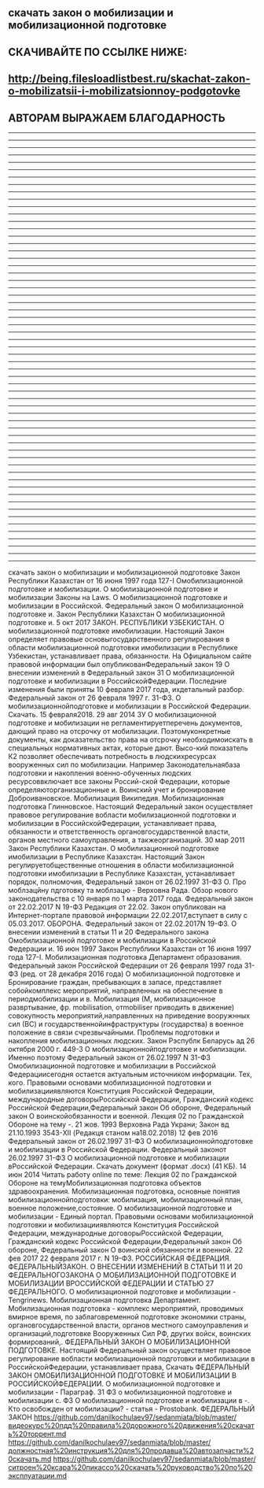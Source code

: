 скачать закон о мобилизации и мобилизационной подготовке
--------------------------------------------------
СКАЧИВАЙТЕ ПО ССЫЛКЕ НИЖЕ:
--------------------------------------------------
http://being.filesloadlistbest.ru/skachat-zakon-o-mobilizatsii-i-mobilizatsionnoy-podgotovke
--------------------------------------------------
АВТОРАМ ВЫРАЖАЕМ БЛАГОДАРНОСТЬ
--------------------------------------------------
--------------------------------------------------
--------------------------------------------------
--------------------------------------------------
--------------------------------------------------
--------------------------------------------------
--------------------------------------------------
--------------------------------------------------
--------------------------------------------------
--------------------------------------------------
--------------------------------------------------
--------------------------------------------------
--------------------------------------------------
--------------------------------------------------
--------------------------------------------------
--------------------------------------------------
--------------------------------------------------
--------------------------------------------------
--------------------------------------------------
--------------------------------------------------
--------------------------------------------------
--------------------------------------------------
--------------------------------------------------
--------------------------------------------------
--------------------------------------------------
--------------------------------------------------
--------------------------------------------------
--------------------------------------------------
--------------------------------------------------
--------------------------------------------------
--------------------------------------------------
--------------------------------------------------
--------------------------------------------------
--------------------------------------------------
--------------------------------------------------
--------------------------------------------------
--------------------------------------------------
--------------------------------------------------
--------------------------------------------------
--------------------------------------------------
--------------------------------------------------
--------------------------------------------------
--------------------------------------------------
--------------------------------------------------
--------------------------------------------------
--------------------------------------------------
--------------------------------------------------
--------------------------------------------------
--------------------------------------------------
--------------------------------------------------
--------------------------------------------------
--------------------------------------------------
--------------------------------------------------
--------------------------------------------------
--------------------------------------------------
--------------------------------------------------
--------------------------------------------------
--------------------------------------------------
--------------------------------------------------
--------------------------------------------------
скачать закон о мобилизации и мобилизационной подготовке Закон Республики Казахстан от 16 июня 1997 года  127-I Омобилизационной подготовке и мобилизации. О мобилизационной подготовке и мобилизации Законы на Laws. О мобилизационной подготовке и мобилизации в Российской. Федеральный закон О мобилизационной подготовке и. Закон Республики Казахстан О мобилизационной подготовке и. 5 окт 2017  ЗАКОН. РЕСПУБЛИКИ УЗБЕКИСТАН. О мобилизационной подготовке имобилизации. Настоящий Закон определяет правовые основыгосударственного регулирования в области мобилизационной подготовки имобилизации в Республике Узбекистан, устанавливает права, обязанности. На Официальном сайте правовой информации был опубликованФедеральный закон 19 О внесении изменений в Федеральный закон 31 О мобилизационной подготовке и мобилизации в РоссийскойФедерации. Последние изменения были приняты 10 февраля 2017 года, ихдетальный разбор. Федеральный закон от 26 февраля 1997 г.  31-ФЗ. О мобилизационнойподготовке и мобилизации в Российской Федерации. Скачать. 15 февраля2018. 29 авг 2014  ЗУ О мобилизационной подготовке и мобилизации не регламентируетперечень документов, дающий право на отсрочку от мобилизации. Поэтомуконкретные документы, как доказательство права на отсрочку необходимоискать в специальных нормативных актах, которые дают. Высо-кий показатель К2 позволяет обеспечивать потребность в людскихресурсах вооруженных сил по мобилизации. Например  Законодательнаябаза подготовки и накопления военно-обученных людских ресурсоввключает все законы Россий-ской Федерации, которые определяюторганизационные и. Воинский учет и бронирование  Доброивановское. Мобилизация  Википедия. Мобилизационная подготовка  Глинновское. Настоящий Федеральный закон осуществляет правовое регулирование вобласти мобилизационной подготовки и мобилизации в РоссийскойФедерации, устанавливает права, обязанности и ответственность органовгосударственной власти, органов местного самоуправления, а такжеорганизаций. 30 мар 2011  Закон Республики Казахстан. О мобилизационной подготовке имобилизации в Республике Казахстан. Настоящий Закон регулируетобщественные отношения в области мобилизационной подготовки имобилизации в Республике Казахстан, устанавливает порядок, полномочия,
Федеральный закон от 26.02.1997  31-ФЗ О. Про моблзацйну пдготовку та моблзацю - Верховна Рада. Обзор нового законодательства с 10 января по 1 марта 2017 года. Федеральный закон от 22.02.2017 N 19-ФЗ  Редакция от 22.02. Закон опубликован на Интернет-портале правовой информации 22.02.2017,вступает в силу с 05.03.2017. ОБОРОНА. Федеральный закон от 22.02.2017N 19-ФЗ. О внесении изменений в статьи 11 и 20 Федерального закона Омобилизационной подготовке и мобилизации в Российской Федерации и. 16 июн 1997  Закон Республики Казахстан от 16 июня 1997 года  127-I. Мобилизационная подготовка  Департамент образования. Федеральный закон Российской Федерации от 26 февраля 1997 года  31-ФЗ (ред. от 28 декабря 2016 года) О мобилизационной подготовке и Бронирование граждан, пребывающих в запасе, представляет собойкомплекс мероприятий, направленных на обеспечение в периодмобилизации и в. Мобилизация (М, мобилизационное развртывание, фр. mobilisation, отmobiliser  приводить в движение)  совокупность мероприятий,направленных на приведение вооружнных сил (ВС) и государственнойинфраструктуры (государства) в военное положение в связи счрезвычайными. Проблемы подготовки и накопления мобилизационных людских. Закон Рэспублк Беларусь ад 26 октября 2000 г. 449-З О мобилизационнойподготовке и мобилизации. Именно поэтому Федеральный закон от 26.02.1997 N 31-ФЗ Омобилизационной подготовке и мобилизации в Российской Федерациисегодня остается актуальным источником информации. Тех, кого. Правовыми основами мобилизационной подготовки и мобилизацииявляются Конституция Российской Федерации, международные договорыРоссийской Федерации, Гражданский кодекс Российской Федерации,Федеральный закон Об обороне, Федеральный закон О воинскойобязанности и военной. Лекция  02 по Гражданской Обороне на тему  -. 21 жов. 1993  Верховна Рада Украни; Закон вд 21.10.1993  3543-XII (Редакця станом на18.02.2018)
12 фев 2016  Федеральный закон от 26.02.1997  31-ФЗ О мобилизационнойподготовке и мобилизации в Российской Федерации. Федеральный законот 26.02.1997  31-ФЗ О мобилизационной подготовке и мобилизации вРоссийской Федерации. Скачать документ (формат .docx) (41 КБ). 14 июн 2014  Читать работу online по теме: Лекция  02 по Гражданской Обороне на темуМобилизационная подготовка объектов здравоохранения. Мобилизационная подготовка, основные понятия мобилизационнойподготовки: мобилизация, мобилизационный план, военное положение,состояние. О мобилизационной подготовке и мобилизации - Единый портал. Правовыми основами мобилизационной подготовки и мобилизацииявляются Конституция Российской Федерации, международные договорыРоссийской Федерации, Гражданский кодекс Российской Федерации,Федеральный закон Об обороне, Федеральный закон О воинской обязанности и военной. 22 фев 2017  22 февраля 2017 г. N 19-ФЗ. РОССИЙСКАЯ ФЕДЕРАЦИЯ. ФЕДЕРАЛЬНЫЙЗАКОН. О ВНЕСЕНИИ ИЗМЕНЕНИЙ В СТАТЬИ 11 И 20 ФЕДЕРАЛЬНОГОЗАКОНА О МОБИЛИЗАЦИОННОЙ ПОДГОТОВКЕ И МОБИЛИЗАЦИИ ВРОССИЙСКОЙ ФЕДЕРАЦИИ И СТАТЬЮ 27 ФЕДЕРАЛЬНОГО. О мобилизационной подготовке и мобилизации - Tengrinews. Мобилизационная подготовка  Департамент. Мобилизационная подготовка - комплекс мероприятий, проводимых вмирное время, по заблаговременной подготовке экономики страны, органовгосударственной власти, органов местного самоуправления и организаций,подготовке Вооруженных Сил РФ, других войск, воинских формирований,. ФЕДЕРАЛЬНЫЙ ЗАКОН О МОБИЛИЗАЦИОННОЙ ПОДГОТОВКЕ. Настоящий Федеральный закон осуществляет правовое регулирование вобласти мобилизационной подготовки и мобилизации в РоссийскойФедерации, устанавливает права,  Скачать ФЕДЕРАЛЬНЫЙ ЗАКОН ОМОБИЛИЗАЦИОННОЙ ПОДГОТОВКЕ И МОБИЛИЗАЦИИ В РОССИЙСКОЙФЕДЕРАЦИИ. О мобилизационной подготовке и мобилизации - Параграф. 31 ФЗ о мобилизационной подготовке и мобилизации с. ФЗ О мобилизационной подготовке и мобилизации в  -. Кто освобожден от мобилизации? - статья - Prostobank. ФЕДЕРАЛЬНЫЙ ЗАКОН
https://github.com/danilkochulaev97/sedanmiata/blob/master/видеокурс%20пдд%20правила%20дорожного%20движения%20скачать%20торрент.md
https://github.com/danilkochulaev97/sedanmiata/blob/master/должностная%20инструкция%20для%20продавца%20автозапчасти%20скачать.md
https://github.com/danilkochulaev97/sedanmiata/blob/master/ситроен%20ксара%20пикассо%20скачать%20руководство%20по%20эксплуатации.md